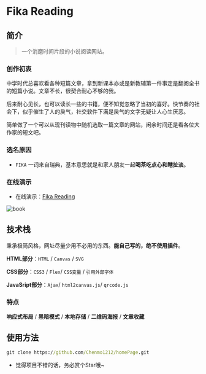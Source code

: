 # Fika Reading

## 简介

> 一个消磨时间片段的小说阅读网站。



### 创作初衷

中学时代总喜欢看各种短篇文章，拿到新课本亦或是新教辅第一件事定是翻阅全书的短篇小说。文章不长，很契合耐心不够的我。

后来耐心见长，也可以读长一些的书籍，便不知觉忽略了当初的喜好。快节奏的社会下，似乎催生了人的戾气，社交软件下满是戾气的文字无疑让人心生厌恶。

简单做了一个可以从现刊读物中随机选取一篇文章的网站，闲余时间还是看各位大作家的短文吧。



### 选名原因

- `FIKA` 一词來自瑞典，基本意思就是和家人朋友一起**喝茶吃点心和瞎扯淡**。



### 在线演示

- 在线演示：[Fika Reading](https://www.chenmo1212.cn/book?f=github)

![book](https://blog-img-1300024309.cos.ap-nanjing.myqcloud.com/img/book.png)



## 技术栈

秉承极简风格，网址尽量少用不必用的东西。**能自己写的，绝不使用插件**。

**HTML部分**：`HTML` / `Canvas` / `SVG`

**CSS部分**：`CSS3` / `Flex`/ `CSS变量` / `引用外部字体`

**JavaSript部分**：`Ajax`/ `html2canvas.js`/ `qrcode.js`

### 特点

**响应式布局** / **黑暗模式** / **本地存储** / **二维码海报** / **文章收藏**



## 使用方法

```cmd
git clone https://github.com/Chenmo1212/homePage.git
```

- 觉得项目不错的话，务必赏个Star哦~